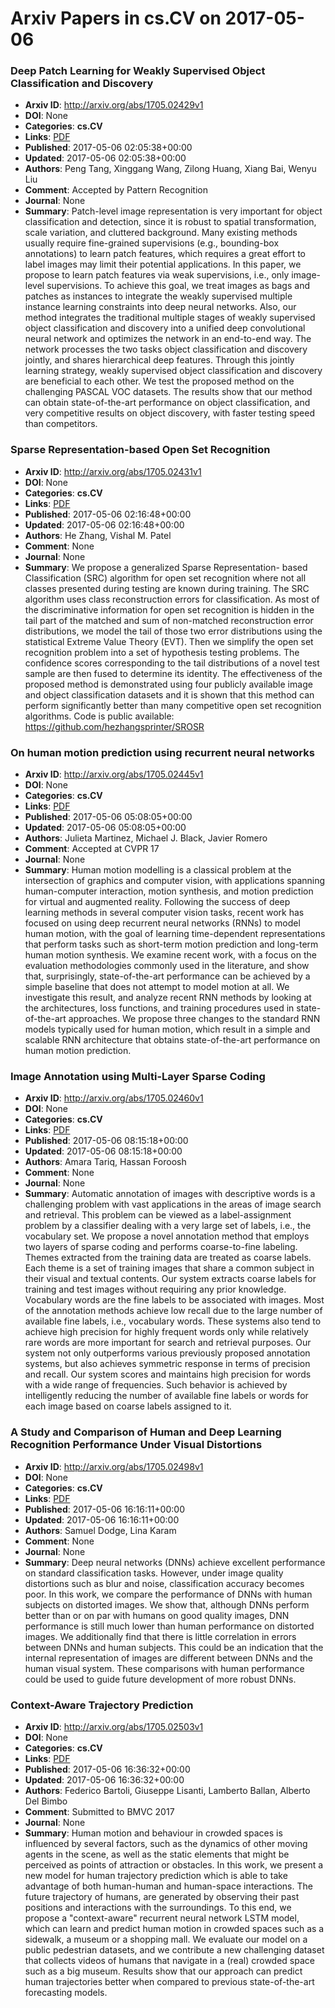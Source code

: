 # Arxiv Papers in cs.CV on 2017-05-06
### Deep Patch Learning for Weakly Supervised Object Classification and Discovery
- **Arxiv ID**: http://arxiv.org/abs/1705.02429v1
- **DOI**: None
- **Categories**: **cs.CV**
- **Links**: [PDF](http://arxiv.org/pdf/1705.02429v1)
- **Published**: 2017-05-06 02:05:38+00:00
- **Updated**: 2017-05-06 02:05:38+00:00
- **Authors**: Peng Tang, Xinggang Wang, Zilong Huang, Xiang Bai, Wenyu Liu
- **Comment**: Accepted by Pattern Recognition
- **Journal**: None
- **Summary**: Patch-level image representation is very important for object classification and detection, since it is robust to spatial transformation, scale variation, and cluttered background. Many existing methods usually require fine-grained supervisions (e.g., bounding-box annotations) to learn patch features, which requires a great effort to label images may limit their potential applications. In this paper, we propose to learn patch features via weak supervisions, i.e., only image-level supervisions. To achieve this goal, we treat images as bags and patches as instances to integrate the weakly supervised multiple instance learning constraints into deep neural networks. Also, our method integrates the traditional multiple stages of weakly supervised object classification and discovery into a unified deep convolutional neural network and optimizes the network in an end-to-end way. The network processes the two tasks object classification and discovery jointly, and shares hierarchical deep features. Through this jointly learning strategy, weakly supervised object classification and discovery are beneficial to each other. We test the proposed method on the challenging PASCAL VOC datasets. The results show that our method can obtain state-of-the-art performance on object classification, and very competitive results on object discovery, with faster testing speed than competitors.



### Sparse Representation-based Open Set Recognition
- **Arxiv ID**: http://arxiv.org/abs/1705.02431v1
- **DOI**: None
- **Categories**: **cs.CV**
- **Links**: [PDF](http://arxiv.org/pdf/1705.02431v1)
- **Published**: 2017-05-06 02:16:48+00:00
- **Updated**: 2017-05-06 02:16:48+00:00
- **Authors**: He Zhang, Vishal M. Patel
- **Comment**: None
- **Journal**: None
- **Summary**: We propose a generalized Sparse Representation- based Classification (SRC) algorithm for open set recognition where not all classes presented during testing are known during training. The SRC algorithm uses class reconstruction errors for classification. As most of the discriminative information for open set recognition is hidden in the tail part of the matched and sum of non-matched reconstruction error distributions, we model the tail of those two error distributions using the statistical Extreme Value Theory (EVT). Then we simplify the open set recognition problem into a set of hypothesis testing problems. The confidence scores corresponding to the tail distributions of a novel test sample are then fused to determine its identity. The effectiveness of the proposed method is demonstrated using four publicly available image and object classification datasets and it is shown that this method can perform significantly better than many competitive open set recognition algorithms. Code is public available: https://github.com/hezhangsprinter/SROSR



### On human motion prediction using recurrent neural networks
- **Arxiv ID**: http://arxiv.org/abs/1705.02445v1
- **DOI**: None
- **Categories**: **cs.CV**
- **Links**: [PDF](http://arxiv.org/pdf/1705.02445v1)
- **Published**: 2017-05-06 05:08:05+00:00
- **Updated**: 2017-05-06 05:08:05+00:00
- **Authors**: Julieta Martinez, Michael J. Black, Javier Romero
- **Comment**: Accepted at CVPR 17
- **Journal**: None
- **Summary**: Human motion modelling is a classical problem at the intersection of graphics and computer vision, with applications spanning human-computer interaction, motion synthesis, and motion prediction for virtual and augmented reality. Following the success of deep learning methods in several computer vision tasks, recent work has focused on using deep recurrent neural networks (RNNs) to model human motion, with the goal of learning time-dependent representations that perform tasks such as short-term motion prediction and long-term human motion synthesis. We examine recent work, with a focus on the evaluation methodologies commonly used in the literature, and show that, surprisingly, state-of-the-art performance can be achieved by a simple baseline that does not attempt to model motion at all. We investigate this result, and analyze recent RNN methods by looking at the architectures, loss functions, and training procedures used in state-of-the-art approaches. We propose three changes to the standard RNN models typically used for human motion, which result in a simple and scalable RNN architecture that obtains state-of-the-art performance on human motion prediction.



### Image Annotation using Multi-Layer Sparse Coding
- **Arxiv ID**: http://arxiv.org/abs/1705.02460v1
- **DOI**: None
- **Categories**: **cs.CV**
- **Links**: [PDF](http://arxiv.org/pdf/1705.02460v1)
- **Published**: 2017-05-06 08:15:18+00:00
- **Updated**: 2017-05-06 08:15:18+00:00
- **Authors**: Amara Tariq, Hassan Foroosh
- **Comment**: None
- **Journal**: None
- **Summary**: Automatic annotation of images with descriptive words is a challenging problem with vast applications in the areas of image search and retrieval. This problem can be viewed as a label-assignment problem by a classifier dealing with a very large set of labels, i.e., the vocabulary set. We propose a novel annotation method that employs two layers of sparse coding and performs coarse-to-fine labeling. Themes extracted from the training data are treated as coarse labels. Each theme is a set of training images that share a common subject in their visual and textual contents. Our system extracts coarse labels for training and test images without requiring any prior knowledge. Vocabulary words are the fine labels to be associated with images. Most of the annotation methods achieve low recall due to the large number of available fine labels, i.e., vocabulary words. These systems also tend to achieve high precision for highly frequent words only while relatively rare words are more important for search and retrieval purposes. Our system not only outperforms various previously proposed annotation systems, but also achieves symmetric response in terms of precision and recall. Our system scores and maintains high precision for words with a wide range of frequencies. Such behavior is achieved by intelligently reducing the number of available fine labels or words for each image based on coarse labels assigned to it.



### A Study and Comparison of Human and Deep Learning Recognition Performance Under Visual Distortions
- **Arxiv ID**: http://arxiv.org/abs/1705.02498v1
- **DOI**: None
- **Categories**: **cs.CV**
- **Links**: [PDF](http://arxiv.org/pdf/1705.02498v1)
- **Published**: 2017-05-06 16:16:11+00:00
- **Updated**: 2017-05-06 16:16:11+00:00
- **Authors**: Samuel Dodge, Lina Karam
- **Comment**: None
- **Journal**: None
- **Summary**: Deep neural networks (DNNs) achieve excellent performance on standard classification tasks. However, under image quality distortions such as blur and noise, classification accuracy becomes poor. In this work, we compare the performance of DNNs with human subjects on distorted images. We show that, although DNNs perform better than or on par with humans on good quality images, DNN performance is still much lower than human performance on distorted images. We additionally find that there is little correlation in errors between DNNs and human subjects. This could be an indication that the internal representation of images are different between DNNs and the human visual system. These comparisons with human performance could be used to guide future development of more robust DNNs.



### Context-Aware Trajectory Prediction
- **Arxiv ID**: http://arxiv.org/abs/1705.02503v1
- **DOI**: None
- **Categories**: **cs.CV**
- **Links**: [PDF](http://arxiv.org/pdf/1705.02503v1)
- **Published**: 2017-05-06 16:36:32+00:00
- **Updated**: 2017-05-06 16:36:32+00:00
- **Authors**: Federico Bartoli, Giuseppe Lisanti, Lamberto Ballan, Alberto Del Bimbo
- **Comment**: Submitted to BMVC 2017
- **Journal**: None
- **Summary**: Human motion and behaviour in crowded spaces is influenced by several factors, such as the dynamics of other moving agents in the scene, as well as the static elements that might be perceived as points of attraction or obstacles. In this work, we present a new model for human trajectory prediction which is able to take advantage of both human-human and human-space interactions. The future trajectory of humans, are generated by observing their past positions and interactions with the surroundings. To this end, we propose a "context-aware" recurrent neural network LSTM model, which can learn and predict human motion in crowded spaces such as a sidewalk, a museum or a shopping mall. We evaluate our model on a public pedestrian datasets, and we contribute a new challenging dataset that collects videos of humans that navigate in a (real) crowded space such as a big museum. Results show that our approach can predict human trajectories better when compared to previous state-of-the-art forecasting models.



